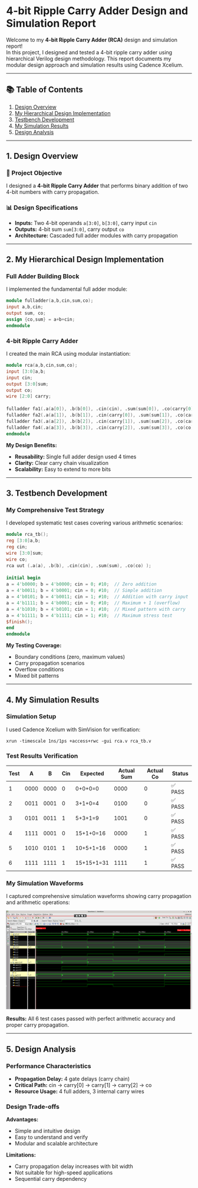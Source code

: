 # 4-bit Ripple Carry Adder Design and Simulation Report

Welcome to my **4-bit Ripple Carry Adder (RCA)** design and simulation report!  
In this project, I designed and tested a 4-bit ripple carry adder using hierarchical Verilog design methodology. This report documents my modular design approach and simulation results using Cadence Xcelium.

---

## 📚 Table of Contents
1. [Design Overview](#1-design-overview)
2. [My Hierarchical Design Implementation](#2-my-hierarchical-design-implementation)
3. [Testbench Development](#3-testbench-development)
4. [My Simulation Results](#4-my-simulation-results)
5. [Design Analysis](#5-design-analysis)

---

## 1. Design Overview

### 🎯 Project Objective
I designed a **4-bit Ripple Carry Adder** that performs binary addition of two 4-bit numbers with carry propagation.

### 📊 Design Specifications
- **Inputs:** Two 4-bit operands `a[3:0]`, `b[3:0]`, carry input `cin`
- **Outputs:** 4-bit sum `sum[3:0]`, carry output `co`
- **Architecture:** Cascaded full adder modules with carry propagation

---

## 2. My Hierarchical Design Implementation

### Full Adder Building Block
I implemented the fundamental full adder module:

```verilog
module fulladder(a,b,cin,sum,co);
input a,b,cin;
output sum, co;
assign {co,sum} = a+b+cin;
endmodule
```

### 4-bit Ripple Carry Adder
I created the main RCA using modular instantiation:

```verilog
module rca(a,b,cin,sum,co);
input [3:0]a,b;
input cin;
output [3:0]sum;
output co;
wire [2:0] carry;

fulladder fa1(.a(a[0]), .b(b[0]), .cin(cin), .sum(sum[0]), .co(carry[0]));
fulladder fa2(.a(a[1]), .b(b[1]), .cin(carry[0]), .sum(sum[1]), .co(carry[1]));
fulladder fa3(.a(a[2]), .b(b[2]), .cin(carry[1]), .sum(sum[2]), .co(carry[2]));
fulladder fa4(.a(a[3]), .b(b[3]), .cin(carry[2]), .sum(sum[3]), .co(co) );
endmodule
```

**My Design Benefits:**
- **Reusability:** Single full adder design used 4 times
- **Clarity:** Clear carry chain visualization
- **Scalability:** Easy to extend to more bits

---

## 3. Testbench Development

### My Comprehensive Test Strategy
I developed systematic test cases covering various arithmetic scenarios:

```verilog
module rca_tb();
reg [3:0]a,b;
reg cin;
wire [3:0]sum;
wire co;
rca uut (.a(a), .b(b), .cin(cin), .sum(sum), .co(co) );

initial begin 
a = 4'b0000; b = 4'b0000; cin = 0; #10;  // Zero addition
a = 4'b0011; b = 4'b0001; cin = 0; #10;  // Simple addition
a = 4'b0101; b = 4'b0011; cin = 1; #10;  // Addition with carry input
a = 4'b1111; b = 4'b0001; cin = 0; #10;  // Maximum + 1 (overflow)
a = 4'b1010; b = 4'b0101; cin = 1; #10;  // Mixed pattern with carry
a = 4'b1111; b = 4'b1111; cin = 1; #10;  // Maximum stress test
$finish();
end 
endmodule
```

**My Testing Coverage:**
- Boundary conditions (zero, maximum values)
- Carry propagation scenarios
- Overflow conditions
- Mixed bit patterns

---

## 4. My Simulation Results

### Simulation Setup
I used Cadence Xcelium with SimVision for verification:
```shell
xrun -timescale 1ns/1ps +access+rwc -gui rca.v rca_tb.v
```

### Test Results Verification
| Test | A | B | Cin | Expected | Actual Sum | Actual Co | Status |
|------|---|---|-----|----------|------------|-----------|---------|
| 1 | 0000 | 0000 | 0 | 0+0+0=0 | 0000 | 0 | ✅ PASS |
| 2 | 0011 | 0001 | 0 | 3+1+0=4 | 0100 | 0 | ✅ PASS |
| 3 | 0101 | 0011 | 1 | 5+3+1=9 | 1001 | 0 | ✅ PASS |
| 4 | 1111 | 0001 | 0 | 15+1+0=16 | 0000 | 1 | ✅ PASS |
| 5 | 1010 | 0101 | 1 | 10+5+1=16 | 0000 | 1 | ✅ PASS |
| 6 | 1111 | 1111 | 1 | 15+15+1=31 | 1111 | 1 | ✅ PASS |

### My Simulation Waveforms
I captured comprehensive simulation waveforms showing carry propagation and arithmetic operations:

![My RCA Simulation Waveforms - Image not available](xcelium_waveform_ripple_Carry_adder.png)

**Results:** All 6 test cases passed with perfect arithmetic accuracy and proper carry propagation.

---

## 5. Design Analysis

### Performance Characteristics
- **Propagation Delay:** 4 gate delays (carry chain)
- **Critical Path:** cin → carry[0] → carry[1] → carry[2] → co
- **Resource Usage:** 4 full adders, 3 internal carry wires

### Design Trade-offs
**Advantages:**
- Simple and intuitive design
- Easy to understand and verify
- Modular and scalable architecture

**Limitations:**
- Carry propagation delay increases with bit width
- Not suitable for high-speed applications
- Sequential carry dependency
